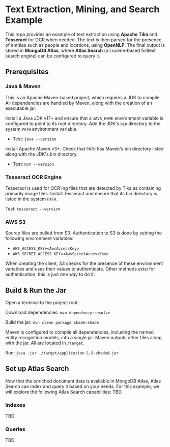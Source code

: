 # Text Extraction, Mining, and Search Example

This repo provides an example of text extraction using **Apache Tika** and **Tesseract** for OCR when needed. 
The text is then parsed for the presence of entities such as people and locations, using **OpenNLP**. The final output is stored in **MongoDB Atlas**, where **Atlas Search** (a Lucene-based fulltext search engine) can be configured to query it.

## Prerequisites

### Java & Maven

This is an Apache Maven-based project, which requires a JDK to compile.
All dependencies are handled by Maven, along with the creation of an executable jar.

Install a Java JDK v17+ and ensure that a `JAVA_HOME` environment variable is configured to point to its root directory.
Add the JDK's `bin` directory to the system `PATH` environment variable.
- Test: `java --version`

Install Apache Maven v3+. Check that `PATH` has Maven's bin directory listed along with the JDK's bin directory.
- Test: `mvn --version`

### Tesseract OCR Engine

Tesseract is used for OCR'ing files that are detected by Tika as containing primarily image files. 
Install Tesseract and ensure that its bin directory is listed in the system `PATH`.

Test: `tesseract --version`

### AWS S3

Source files are pulled from S3. Authentication to S3 is done by setting the following environment variables:
- `AWS_ACCESS_KEY=<AwsAccessKey>`
- `AWS_SECRET_ACCESS_KEY=<AwsSecretAccessKey>`

When creating the client, S3 checks for the presence of these environment variables and uses their values to authenticate.
Other methods exist for authentication, this is just one way to do it.

## Build & Run the Jar

Open a terminal to the project root.

Download dependencies: `mvn dependency:resolve`

Build the jar: `mvn clean package shade:shade`

Maven is configured to compile all dependencies, including the named entity recognition models, into a single jar.
Maven outputs other files along with the jar. All are located in `/target`.

Run: `java -jar ./target/application-1.0-shaded.jar`

## Set up Atlas Search

Now that the enriched document data is available in MongoDB Atlas, Atlas Search can index and query it based on your needs. For this example, we will explore the following Atlas Search capabilities: TBD.

### Indexes

TBD

### Queries

TBD
